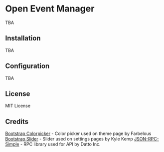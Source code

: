 # Open Event Manager
TBA
## Installation
TBA
## Configuration
TBA
## License
MIT License
## Credits
[Bootstrap Colorpicker](https://github.com/farbelous/bootstrap-colorpicker) - Color picker used on theme page by Farbelous
[Bootstrap Slider](https://github.com/seiyria/bootstrap-slider) - Slider used on settings pages by Kyle Kemp
[JSON-RPC-Simple](https://github.com/datto/php-json-rpc-simple) - RPC library used for API by Datto Inc.